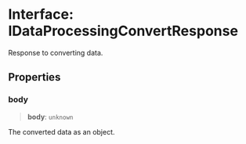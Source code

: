 # Interface: IDataProcessingConvertResponse

Response to converting data.

## Properties

### body

> **body**: `unknown`

The converted data as an object.
